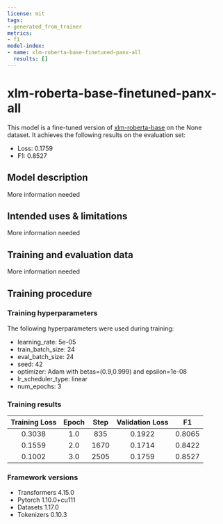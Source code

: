 ```yaml
---
license: mit
tags:
- generated_from_trainer
metrics:
- f1
model-index:
- name: xlm-roberta-base-finetuned-panx-all
  results: []
---
```


<!-- This model card has been generated automatically according to the information the Trainer had access to. You
should probably proofread and complete it, then remove this comment. -->

# xlm-roberta-base-finetuned-panx-all

This model is a fine-tuned version of [xlm-roberta-base](https://huggingface.co/xlm-roberta-base) on the None dataset.
It achieves the following results on the evaluation set:
- Loss: 0.1759
- F1: 0.8527

## Model description

More information needed

## Intended uses & limitations

More information needed

## Training and evaluation data

More information needed

## Training procedure

### Training hyperparameters

The following hyperparameters were used during training:
- learning_rate: 5e-05
- train_batch_size: 24
- eval_batch_size: 24
- seed: 42
- optimizer: Adam with betas=(0.9,0.999) and epsilon=1e-08
- lr_scheduler_type: linear
- num_epochs: 3

### Training results

| Training Loss | Epoch | Step | Validation Loss | F1     |
|:-------------:|:-----:|:----:|:---------------:|:------:|
| 0.3038        | 1.0   | 835  | 0.1922          | 0.8065 |
| 0.1559        | 2.0   | 1670 | 0.1714          | 0.8422 |
| 0.1002        | 3.0   | 2505 | 0.1759          | 0.8527 |


### Framework versions

- Transformers 4.15.0
- Pytorch 1.10.0+cu111
- Datasets 1.17.0
- Tokenizers 0.10.3
